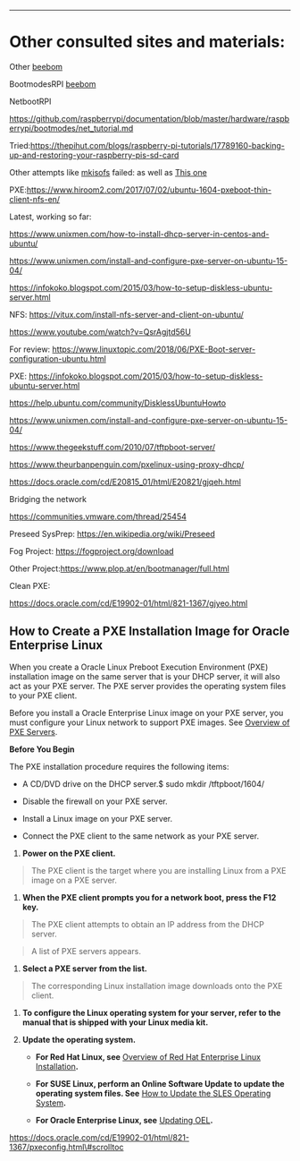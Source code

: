 **************************
# Other consulted sites and materials:




Other
[beebom](https://raspberrypi.stackexchange.com/questions/69914/how-to-clone-raspberry-pi-sd-card-on-windows-linux-and-macos)

BootmodesRPI
[beebom](https://github.com/raspberrypi/documentation/tree/master/hardware/raspberrypi/bootmodes)

NetbootRPI

<https://github.com/raspberrypi/documentation/blob/master/hardware/raspberrypi/bootmodes/net_tutorial.md>

Tried:<https://thepihut.com/blogs/raspberry-pi-tutorials/17789160-backing-up-and-restoring-your-raspberry-pis-sd-card>


Other attempts like [mkisofs](http://linuxpitstop.com/edit-iso-files-using-mkisofs-in-linux/) failed:
as well as [This one](http://it-joe.com/linux/pxe_server)

PXE:<https://www.hiroom2.com/2017/07/02/ubuntu-1604-pxeboot-thin-client-nfs-en/>

Latest, working so far:

<https://www.unixmen.com/how-to-install-dhcp-server-in-centos-and-ubuntu/>

<https://www.unixmen.com/install-and-configure-pxe-server-on-ubuntu-15-04/>

<https://infokoko.blogspot.com/2015/03/how-to-setup-diskless-ubuntu-server.html>

NFS: <https://vitux.com/install-nfs-server-and-client-on-ubuntu/>

<https://www.youtube.com/watch?v=QsrAgjtd56U>

For review:
<https://www.linuxtopic.com/2018/06/PXE-Boot-server-configuration-ubuntu.html>

PXE:
<https://infokoko.blogspot.com/2015/03/how-to-setup-diskless-ubuntu-server.html>

<https://help.ubuntu.com/community/DisklessUbuntuHowto>

<https://www.unixmen.com/install-and-configure-pxe-server-on-ubuntu-15-04/>

<https://www.thegeekstuff.com/2010/07/tftpboot-server/>

<https://www.theurbanpenguin.com/pxelinux-using-proxy-dhcp/>

<https://docs.oracle.com/cd/E20815_01/html/E20821/gjqeh.html>

Bridging the network

<https://communities.vmware.com/thread/25454>

Preseed SysPrep: <https://en.wikipedia.org/wiki/Preseed>

Fog Project: <https://fogproject.org/download>

Other Project:<https://www.plop.at/en/bootmanager/full.html>

Clean PXE:

<https://docs.oracle.com/cd/E19902-01/html/821-1367/gjyeo.html>

How to Create a PXE Installation Image for Oracle Enterprise Linux
------------------------------------------------------------------

When you create a Oracle Linux Preboot Execution Environment (PXE) installation
image on the same server that is your DHCP server, it will also act as your PXE
server. The PXE server provides the operating system files to your PXE client.

Before you install a Oracle Enterprise Linux image on your PXE server, you must
configure your Linux network to support PXE images. See [Overview of PXE
Servers](https://docs.oracle.com/cd/E19902-01/html/821-1367/gisly.html#scrolltoc).

**Before You Begin**

The PXE installation procedure requires the following items:

-   A CD/DVD drive on the DHCP server.$ sudo mkdir /tftpboot/1604/
-   Disable the firewall on your PXE server.

-   Install a Linux image on your PXE server.

-   Connect the PXE client to the same network as your PXE server.

1.  **Power on the PXE client.**

>   The PXE client is the target where you are installing Linux from a PXE image
>   on a PXE server.

1.  **When the PXE client prompts you for a network boot, press the F12 key.**

>   The PXE client attempts to obtain an IP address from the DHCP server.

>   A list of PXE servers appears.

1.  **Select a PXE server from the list.**

>   The corresponding Linux installation image downloads onto the PXE client.

1.  **To configure the Linux operating system for your server, refer to the
    manual that is shipped with your Linux media kit.**

2.  **Update the operating system.**

    -   **For Red Hat Linux, see** [Overview of Red Hat Enterprise Linux
        Installation](https://docs.oracle.com/cd/E19902-01/html/821-1367/gjtvz.html#scrolltoc)**.**

    -   **For SUSE Linux, perform an Online Software Update to update the
        operating system files. See** [How to Update the SLES Operating
        System](https://docs.oracle.com/cd/E19902-01/html/821-1367/gjtnc.html#scrolltoc)**.**

    -   **For Oracle Enterprise Linux, see** [Updating
        OEL](https://docs.oracle.com/cd/E19902-01/html/821-1367/gjfrg.html#scrolltoc)**.**

https://docs.oracle.com/cd/E19902-01/html/821-1367/pxeconfig.html\#scrolltoc

